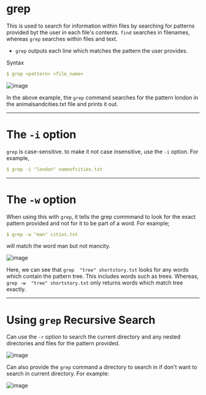 # grep 

This is used to search for information within files by searching for patterns provided byt the user in each file's contents. `find` searches in filenames, whereas `grep` 
searches within files and text. 
* `grep` outputs each line which matches the pattern the user provides. 

Syntax
```yaml
$ grep <pattern> <file_name> 
```
![image](https://user-images.githubusercontent.com/107522496/199477920-fd97fb2c-8692-4f61-8bf1-a9df77805ef4.png)

In the above example, the `grep` command searches for the pattern london in the animalsandcities.txt file and prints it out.

---


# The `-i` option 

`grep` is case-sensitive. to make it not case insensitive, use the `-i` option. For example,

```yaml
$ grep -i "london" nameofcities.txt
```
---

# The `-w` option  

When using this with `grep`, it tells the grep commmand to look for the exact pattern provided and not for it to be part of a word. For example; 

```yaml
$ grep -w "man" cities.txt 
```
will match the word man but not mancity.

![image](https://user-images.githubusercontent.com/107522496/199530582-d5e30ed3-8a8c-44db-b61d-3fa656a7e4ef.png)

Here, we can see that `grep  "tree" shortstory.txt` looks for any words which contain the pattern tree. This includes words such as trees. Whereas, `grep -w  "tree" shortstory.txt` only returns words which match tree exactly.

---

# Using `grep` Recursive Search 

Can use the `-r` option to search the current directory and any nested directories and files for the pattern provided. 

![image](https://user-images.githubusercontent.com/107522496/199532774-cb2f4c09-0914-400c-9412-a43ad13bd4dc.png)

Can also provide the `grep` command a directory to search in if don't want to search in current directory. For example:

![image](https://user-images.githubusercontent.com/107522496/199534578-bf41f5a0-a2d8-4923-9cc2-19851959bc33.png)
















